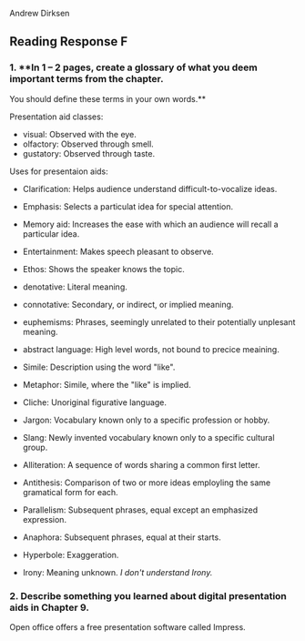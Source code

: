 Andrew Dirksen

## Reading Response F

### 1. **In 1 – 2 pages, create a glossary of what you deem important terms from the chapter.
   You should define these terms in your own words.**

Presentation aid classes:

- visual: Observed with the eye.
- olfactory: Observed through smell.
- gustatory: Observed through taste.

Uses for presentaion aids:

- Clarification: Helps audience understand difficult-to-vocalize ideas.
- Emphasis: Selects a particulat idea for special attention.
- Memory aid: Increases the ease with which an audience will recall a particular idea.
- Entertainment: Makes speech pleasant to observe.
- Ethos: Shows the speaker knows the topic.

- denotative: Literal meaning.
- connotative: Secondary, or indirect, or implied meaning.
- euphemisms: Phrases, seemingly unrelated to their potentially unplesant meaning.
- abstract language: High level words, not bound to precice meaining.
- Simile: Description using the word "like".
- Metaphor: Simile, where the "like" is implied.
- Cliche: Unoriginal figurative language.
- Jargon: Vocabulary known only to a specific profession or hobby.
- Slang: Newly invented vocabulary known only to a specific cultural group.
- Alliteration: A sequence of words sharing a common first letter.
- Antithesis: Comparison of two or more ideas employling the same gramatical form for each.
- Parallelism: Subsequent phrases, equal except an emphasized expression.
- Anaphora: Subsequent phrases, equal at their starts.
- Hyperbole: Exaggeration.
- Irony: Meaning unknown. *I don't understand Irony.*


### 2. **Describe something you learned about digital presentation aids in Chapter 9.**

Open office offers a free presentation software called Impress.
